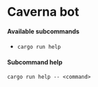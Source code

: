 # Caverna bot

#### Available subcommands
* `cargo run help`

#### Subcommand help
`cargo run help -- <command>`